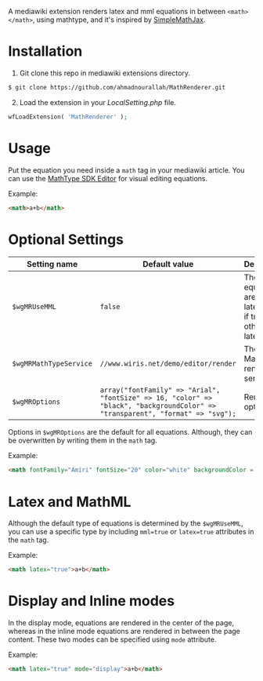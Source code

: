 A mediawiki extension renders latex and mml equations in between `<math></math>`, using mathtype, and it's inspired by [SimpleMathJax](https://github.com/jmnote/SimpleMathJax).

# Installation
1. Git clone this repo in mediawiki extensions directory.
```Bash
$ git clone https://github.com/ahmadnourallah/MathRenderer.git
```

2. Load the extension in your *LocalSetting.php* file.
```PHP
wfLoadExtension( 'MathRenderer' );
```

# Usage

Put the equation you need inside a `math` tag in your mediawiki article. You can use the [MathType SDK Editor](http://www.wiris.net/demo/editor/tests/ar/test.html) for visual editing equations.

Example:
```HTML
<math>a+b</math>
```

# Optional Settings
| Setting name           | Default value                                          | Description                                   |
| ---------------------  | ------------------------------------------------------ | --------------------------------------------- |
| `$wgMRUseMML`          | `false`                                                 | The default equations are mml or latex (mml if true, otherwise latex)?       |
| `$wgMRMathTypeService` | `//www.wiris.net/demo/editor/render`                   | The MathType renderer service                 |
| `$wgMROptions`         | `array("fontFamily" => "Arial", "fontSize" => 16, "color" => "black", "backgroundColor" => "transparent", "format" => "svg");`     | Rendering options                               |

Options in `$wgMROptions` are the default for all equations. Although, they can be overwritten by writing them in the `math` tag.

Example:
```HTML
<math fontFamily="Amiri" fontSize="20" color="white" backgroundColor = "black">a+b</math>
```

# Latex and MathML

Although the default type of equations is determined by the `$wgMRUseMML`, you can use a specific type by including `mml=true` or `latex=true` attributes in the `math` tag.

Example:
```HTML
<math latex="true">a+b</math>
```

# Display and Inline modes

In the display mode, equations are rendered in the center of the page, whereas in the inline mode equations are rendered in between the page content.
These two modes can be specified using `mode` attribute.

Example:
```HTML
<math latex="true" mode="display">a+b</math>
```